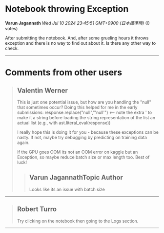 # Notebook throwing Exception

**Varun Jagannath** *Wed Jul 10 2024 23:45:51 GMT+0900 (日本標準時)* (0 votes)

After submitting the notebook. And, after some grueling hours it throws exception and there is no way to find out about it. Is there any other way to check.



---

 # Comments from other users

> ## Valentin Werner
> 
> This is just one potential issue, but how are you handling the "null" that sometimes occur? Doing this helped for me in the early submissions: response.replace("null","'null'") <-- note the extra ' to make it a string before loading the string representation of the list an actual list (e.g., with ast.literal_eval(response))
> 
> I really hope this is doing it for you - because these exceptions can be nasty. If not, maybe try debugging by predicting on training data again.
> 
> If the GPU goes OOM its not an OOM error on kaggle but an Exception, so maybe reduce batch size or max length too. Best of luck!
> 
> 
> 
> > ## Varun JagannathTopic Author
> > 
> > Looks like its an issue with batch size
> > 
> > 
> > 


---

> ## Robert Turro
> 
> Try clicking on the notebook then going to the Logs section.
> 
> 
> 


---

